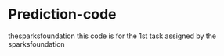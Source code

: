 # Prediction-code
thesparksfoundation
this code is for the 1st task assigned by the sparksfoundation
